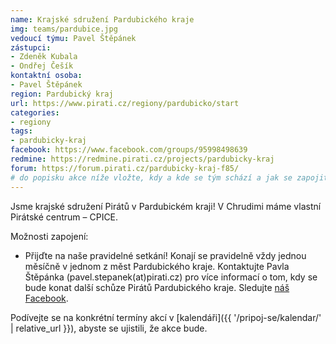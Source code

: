 ```yaml
---
name: Krajské sdružení Pardubického kraje
img: teams/pardubice.jpg
vedoucí týmu: Pavel Štěpánek
zástupci:
- Zdeněk Kubala
- Ondřej Češík
kontaktní osoba:
- Pavel Štěpánek
region: Pardubický kraj
url: https://www.pirati.cz/regiony/pardubicko/start
categories:
- regiony
tags:
- pardubicky-kraj
facebook: https://www.facebook.com/groups/95998498639
redmine: https://redmine.pirati.cz/projects/pardubicky-kraj
forum: https://forum.pirati.cz/pardubicky-kraj-f85/
# do popisku akce níže vložte, kdy a kde se tým schází a jak se zapojit
---
```


Jsme krajské sdružení Pirátů v Pardubickém kraji! V Chrudimi máme vlastní Pirátské centrum – CPICE.

Možnosti zapojení:

* Přijďte na naše pravidelné setkání! Konají se pravidelně vždy jednou měsíčně v jednom z měst Pardubického kraje. Kontaktujte Pavla Štěpánka (pavel.stepanek(аt)pirati.cz) pro více informací o tom, kdy se bude konat další schůze Pirátů Pardubického kraje. Sledujte [náš Facebook](https://www.facebook.com/groups/95998498639/events/). 

Podívejte se na konkrétní termíny akcí v [kalendáři]({{ '/pripoj-se/kalendar/' | relative_url }}),
abyste se ujistili, že akce bude.
